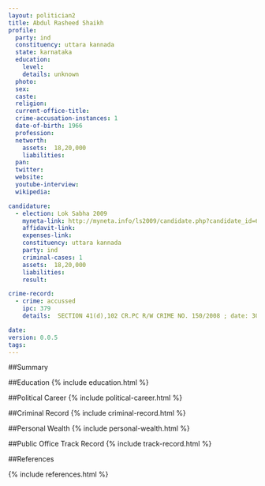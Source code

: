 ```yaml
---
layout: politician2
title: Abdul Rasheed Shaikh
profile: 
  party: ind
  constituency: uttara kannada
  state: karnataka
  education: 
    level: 
    details: unknown
  photo: 
  sex: 
  caste: 
  religion: 
  current-office-title: 
  crime-accusation-instances: 1
  date-of-birth: 1966
  profession: 
  networth: 
    assets:  18,20,000
    liabilities: 
  pan: 
  twitter: 
  website: 
  youtube-interview: 
  wikipedia: 

candidature: 
  - election: Lok Sabha 2009
    myneta-link: http://myneta.info/ls2009/candidate.php?candidate_id=6463
    affidavit-link: 
    expenses-link: 
    constituency: uttara kannada 
    party: ind
    criminal-cases: 1
    assets:  18,20,000
    liabilities: 
    result:  

crime-record: 
  - crime: accussed
    ipc: 379
    details:  SECTION 41(d),102 CR.PC R/W CRIME NO. 150/2008 ; date: 30/2/2008; Cotton PETE POLICE STATION BANGLORE; ACMM Judge Court Bangalore  

date: 
version: 0.0.5
tags: 
---
```

##Summary


##Education
{% include education.html %}


##Political Career
{% include political-career.html %}


##Criminal Record
{% include criminal-record.html %}


##Personal Wealth
{% include personal-wealth.html %}


##Public Office Track Record
{% include track-record.html %}


##References


{% include references.html %}